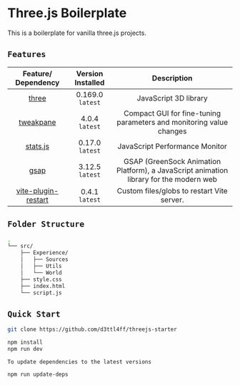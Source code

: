 # Three.js Boilerplate

This is a boilerplate for vanilla three.js projects.

## `Features`

|                           Feature/ Dependency                            | Version Installed |                                      Description                                       |
| :----------------------------------------------------------------------: | :---------------: | :------------------------------------------------------------------------------------: |
|                [three](https://github.com/greensock/GSAP)                | 0.169.0 `latest`  |                                 JavaScript 3D library                                  |
|            [tweakpane](https://github.com/cocopon/tweakpane)             |  4.0.4 `latest`   |          Compact GUI for fine-tuning parameters and monitoring value changes           |
|              [stats.js](https://github.com/mrdoob/stats.js)              |  0.17.0 `latest`  |                             JavaScript Performance Monitor                             |
|                [gsap](https://github.com/greensock/GSAP)                 |  3.12.5 `latest`  | GSAP (GreenSock Animation Platform), a JavaScript animation library for the modern web |
| [vite-plugin-restart](https://www.npmjs.com/package/vite-plugin-restart) |  0.4.1 `latest`   |                       Custom files/globs to restart Vite server.                       |

## `Folder Structure`

```bash
.
└── src/
    ├── Experience/
    │   ├── Sources
    │   ├── Utils
    │   └── World
    ├── style.css
    ├── index.html
    └── script.js
```

## `Quick Start`

```bash
git clone https://github.com/d3ttl4ff/threejs-starter
```

```bash
npm install
npm run dev
```

`To update dependencies to the latest versions`

```bash
npm run update-deps
```
